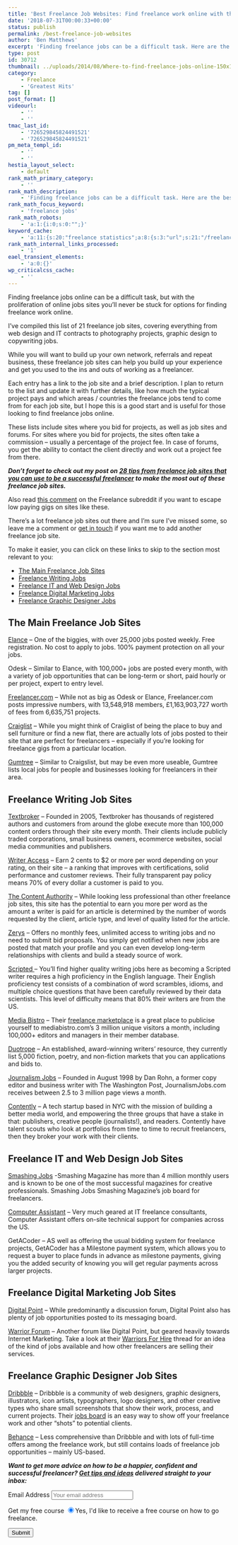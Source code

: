 ```yaml
---
title: 'Best Freelance Job Websites: Find freelance work online with these freelancer job sites'
date: '2018-07-31T00:00:33+00:00'
status: publish
permalink: /best-freelance-job-websites
author: 'Ben Matthews'
excerpt: 'Finding freelance jobs can be a difficult task. Here are the best websites for you to find freelance work, from freelance website development, freelance copywriting or freelance web design.'
type: post
id: 30712
thumbnail: ../uploads/2014/08/Where-to-find-freelance-jobs-online-150x150.png
category:
    - Freelance
    - 'Greatest Hits'
tag: []
post_format: []
videourl:
    - ''
    - ''
tmac_last_id:
    - '726529845824491521'
    - '726529845824491521'
pm_meta_templ_id:
    - ''
    - ''
hestia_layout_select:
    - default
rank_math_primary_category:
    - ''
rank_math_description:
    - 'Finding freelance jobs can be a difficult task. Here are the best websites for you to find freelance work, from freelance website development, freelance copywriting or freelance web design.'
rank_math_focus_keyword:
    - 'freelance jobs'
rank_math_robots:
    - 'a:1:{i:0;s:0:"";}'
keyword_cache:
    - 'a:11:{s:20:"freelance statistics";a:8:{s:3:"url";s:21:"/freelance-statistics";s:5:"times";s:0:"";s:7:"between";s:0:"";s:6:"before";s:0:"";s:5:"after";s:0:"";s:4:"case";N;s:8:"nofollow";N;s:9:"newwindow";N;}s:19:"freelance portfolio";a:8:{s:3:"url";s:30:"/courses/freelance-portfolios/";s:5:"times";s:0:"";s:7:"between";s:0:"";s:6:"before";s:0:"";s:5:"after";s:0:"";s:4:"case";N;s:8:"nofollow";N;s:9:"newwindow";N;}s:19:"accounting software";a:8:{s:3:"url";s:33:"/best-online-accounting-software/";s:5:"times";s:0:"";s:7:"between";s:0:"";s:6:"before";s:0:"";s:5:"after";s:0:"";s:4:"case";N;s:8:"nofollow";N;s:9:"newwindow";N;}s:19:"freelance community";a:8:{s:3:"url";s:20:"/freelance-community";s:5:"times";s:0:"";s:7:"between";s:0:"";s:6:"before";s:0:"";s:5:"after";s:0:"";s:4:"case";N;s:8:"nofollow";N;s:9:"newwindow";N;}s:19:"freelance questions";a:8:{s:3:"url";s:20:"/freelance-community";s:5:"times";s:0:"";s:7:"between";s:0:"";s:6:"before";s:0:"";s:5:"after";s:0:"";s:4:"case";N;s:8:"nofollow";N;s:9:"newwindow";N;}s:18:"freelance expenses";a:8:{s:3:"url";s:19:"/freelance-expenses";s:5:"times";s:0:"";s:7:"between";s:0:"";s:6:"before";s:0:"";s:5:"after";s:0:"";s:4:"case";N;s:8:"nofollow";N;s:9:"newwindow";N;}s:18:"freelance training";a:8:{s:3:"url";s:8:"/courses";s:5:"times";s:0:"";s:7:"between";s:0:"";s:6:"before";s:0:"";s:5:"after";s:0:"";s:4:"case";N;s:8:"nofollow";N;s:9:"newwindow";N;}s:15:"freelance tools";a:8:{s:3:"url";s:21:"/best-freelance-tools";s:5:"times";s:0:"";s:7:"between";s:0:"";s:6:"before";s:0:"";s:5:"after";s:0:"";s:4:"case";N;s:8:"nofollow";N;s:9:"newwindow";N;}s:15:"freelance rates";a:8:{s:3:"url";s:16:"/freelance-rates";s:5:"times";s:0:"";s:7:"between";s:0:"";s:6:"before";s:0:"";s:5:"after";s:0:"";s:4:"case";N;s:8:"nofollow";N;s:9:"newwindow";N;}s:14:"freelance work";a:8:{s:3:"url";s:15:"/freelance-work";s:5:"times";s:0:"";s:7:"between";s:0:"";s:6:"before";s:0:"";s:5:"after";s:0:"";s:4:"case";N;s:8:"nofollow";N;s:9:"newwindow";N;}s:13:"keywords_time";i:1565618030;}'
rank_math_internal_links_processed:
    - '1'
eael_transient_elements:
    - 'a:0:{}'
wp_criticalcss_cache:
    - ''
---
```

Finding freelance jobs online can be a difficult task, but with the proliferation of online jobs sites you’ll never be stuck for options for finding freelance work online.

I’ve compiled this list of 21 freelance job sites, covering everything from web design and IT contracts to photography projects, graphic design to copywriting jobs.

While you will want to build up your own network, referrals and repeat business, these freelance job sites can help you build up your experience and get you used to the ins and outs of working as a freelancer.

Each entry has a link to the job site and a brief description. I plan to return to the list and update it with further details, like how much the typical project pays and which areas / countries the freelance jobs tend to come from for each job site, but I hope this is a good start and is useful for those looking to find freelance jobs online.

These lists include sites where you bid for projects, as well as job sites and forums. For sites where you bid for projects, the sites often take a commission – usually a percentage of the project fee. In case of forums, you get the ability to contact the client directly and work out a project fee from there.

***Don’t forget to check out my post on [28 tips from freelance job sites that you can use to be a successful freelancer](http://benrmatthews.com/2014/09/successful-freelance-job-sites/ "28 tips from freelance job sites that you can use to be a successful freelancer") to make the most out of these freelance job sites.***

Also read [this comment](http://www.reddit.com/r/freelanceWriters/comments/1qi5gr/getting_sick_of_the_elance_bidding_war_how_do_i/cdda16v) on the Freelance subreddit if you want to escape low paying gigs on sites like these.

There’s a lot freelance job sites out there and I’m sure I’ve missed some, so leave me a comment or [get in touch](http://benrmatthews.com/contact/ "Contact") if you want me to add another freelance job site.

To make it easier, you can click on these links to skip to the section most relevant to you:

- [The Main Freelance Job Sites](#general)
- [Freelance Writing Jobs](#writing)
- [Freelance IT and Web Design Jobs](#web)
- [Freelance Digital Marketing Jobs](#digitalmarketing)
- [Freelance Graphic Designer Jobs](#graphicdesigner)

The Main Freelance Job Sites
----------------------------

[Elance](https://www.elance.com/q/find-work) – One of the biggies, with over 25,000 jobs posted weekly. Free registration. No cost to apply to jobs. 100% payment protection on all your jobs.

Odesk – Similar to Elance, with 100,000+ jobs are posted every month, with a variety of job opportunities that can be long-term or short, paid hourly or per project, expert to entry level.

[Freelancer.com](https://www.freelancer.com/) – While not as big as Odesk or Elance, Freelancer.com posts impressive numbers, with <span class="totalFp tick tick-scroll">13,548,918 </span><span class="normal">members, </span><span class="currency-sign">£</span><span class="totalCash tick tick-scroll">1,163,903,727 worth of fees</span><span class="normal"> from </span><span class="totalPJ tick tick-scroll">6,635,751 </span><span class="normal">projects.</span>

[Craiglist](http://craigslist.com/) – While you might think of Craiglist of being the place to buy and sell furniture or find a new flat, there are actually lots of jobs posted to their site that are perfect for freelancers – especially if you’re looking for freelance gigs from a particular location.

[Gumtree](http://www.gumtree.com/) – Similar to Craigslist, but may be even more useable, Gumtree lists local jobs for people and businesses looking for freelancers in their area.

Freelance Writing Job Sites
---------------------------

[Textbroker](http://textbroker.com/) – Founded in 2005, Textbroker has thousands of registered authors and customers from around the globe execute more than 100,000 content orders through their site every month. Their clients include publicly traded corporations, small business owners, ecommerce websites, social media communities and publishers.

[Writer Access](http://www.writeraccess.com/writers-about/) – Earn 2 cents to $2 or more per word depending on your rating, on their site – a ranking that improves with certifications, solid performance and customer reviews. Their fully transparent pay policy means 70% of every dollar a customer is paid to you.

[The Content Authority](http://thecontentauthority.com/) – While looking less professional than other freelance job sites, this site has the potential to earn you more per word as the amount a writer is paid for an article is determined by the number of words requested by the client, article type, and level of quality listed for the article.

[Zerys](http://zerys.com/) – Offers no monthly fees, unlimited access to writing jobs and no need to submit bid proposals. You simply get notified when new jobs are posted that match your profile and you can even develop long-term relationships with clients and build a steady source of work.

[Scripted ](https://scripted.com/)– You’ll find higher quality writing jobs here as becoming a Scripted writer requires a high proficiency in the English language. Their English proficiency test consists of a combination of word scrambles, idioms, and multiple choice questions that have been carefully reviewed by their data scientists. This level of difficulty means that 80% their writers are from the US.

[Media Bistro](http://mediabistro.com/) – Their [freelance marketplace](http://www.mediabistro.com/portfolios/marketplace_intro.asp) is a great place to publicise yourself to mediabistro.com’s 3 million unique visitors a month, including 100,000+ editors and managers in their member database.

[Duotrope](http://duotrope.com/) – An established, award-winning writers’ resource, they currently list 5,000 fiction, poetry, and non-fiction markets that you can applications and bids to.

[Journalism Jobs](http://journalismjobs.com/) – Founded in August 1998 by Dan Rohn, a former copy editor and business writer with The Washington Post, JournalismJobs.com receives between 2.5 to 3 million page views a month.

[Contently](http://contently.net/) – A tech startup based in NYC with the mission of building a better media world, and empowering the three groups that have a stake in that: publishers, creative people (journalists!), and readers. Contently have talent scouts who look at portfolios from time to time to recruit freelancers, then they broker your work with their clients.

Freelance IT and Web Design Job Sites
-------------------------------------

[Smashing Jobs](http://jobs.smashingmagazine.com/) -Smashing Magazine has more than 4 million monthly users and is known to be one of the most successful magazines for creative professionals. Smashing Jobs Smashing Magazine’s job board for freelancers.

[Computer Assistant](http://www.computerassistant.com/registration_technician.aspx) – Very much geared at IT freelance consultants, Computer Assistant offers on-site technical support for companies across the US.

GetACoder – AS well as offering the usual bidding system for freelance projects, GetACoder has a Milestone payment system, which allows you to request a buyer to place funds in advance as milestone payments, giving you the added security of knowing you will get regular payments across larger projects.

Freelance Digital Marketing Job Sites
-------------------------------------

[Digital Point](https://forums.digitalpoint.com/) – While predominantly a discussion forum, Digital Point also has plenty of job opportunities posted to its messaging board.

[Warrior Forum](http://www.warriorforum.com/warriors-hire/) – Another forum like Digital Point, but geared heavily towards Internet Marketing. Take a look at their [Warriors For Hire](http://www.warriorforum.com/warriors-hire/) thread for an idea of the kind of jobs available and how other freelancers are selling their services.

Freelance Graphic Designer Job Sites
------------------------------------

[Dribbble](https://dribbble.com/jobs) – Dribbble is a community of web designers, graphic designers, illustrators, icon artists, typographers, logo designers, and other creative types who share small screenshots that show their work, process, and current projects. Their [jobs board](https://dribbble.com/jobs) is an easy way to show off your freelance work and other “shots” to potential clients.

[Behance](https://www.behance.net/joblist) – Less comprehensive than Dribbble and with lots of full-time offers among the freelance work, but still contains loads of freelance job opportunities – mainly US-based.

***Want to get more advice on how to be a happier, confident and successful freelancer? [Get tips and ideas](http://eepurl.com/0UZsf) delivered straight to your inbox:***

<script>(function() {
	window.mc4wp = window.mc4wp || {
		listeners: [],
		forms: {
			on: function(evt, cb) {
				window.mc4wp.listeners.push(
					{
						event   : evt,
						callback: cb
					}
				);
			}
		}
	}
})();
</script>

<form class="mc4wp-form mc4wp-form-1526 mc4wp-form-theme mc4wp-form-theme-red" data-id="1526" data-name="Default sign-up form" id="mc4wp-form-5" method="post"><div class="mc4wp-form-fields"> <label>Email Address</label> <input name="EMAIL" placeholder="Your email address" required="" type="email"></input>

 <label>Get my free course</label> <label> <input checked="checked" name="MMERGE1" type="radio" value="Yes, I'd like to receive a free 30 day course on how to go freelance."></input><span>Yes, I'd like to receive a free course on how to go freelance.</span> </label>

 <input type="submit" value="Submit"></input>

 </div><label style="display: none !important;">Leave this field empty if you're human: <input autocomplete="off" name="_mc4wp_honeypot" tabindex="-1" type="text" value=""></input></label><input name="_mc4wp_timestamp" type="hidden" value="1617708152"></input><input name="_mc4wp_form_id" type="hidden" value="1526"></input><input name="_mc4wp_form_element_id" type="hidden" value="mc4wp-form-5"></input><div class="mc4wp-response"></div></form>